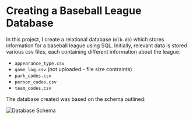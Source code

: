 # Creating a Baseball League Database

In this project, I create a relational database (`mlb.db`) which stores information for a baseball league using SQL. Initially, relevant data is stored various csv files, each containing different information about the league:
- `appearance_type.csv`
- `game_log.csv` (not uploaded - file size contraints)
- `park_codes.csv`
- `person_codes.csv`
- `team_codes.csv`

The database created was based on the schema outlined:

![Database Schema](https://s3.amazonaws.com/dq-content/193/mlb_schema.svg)
